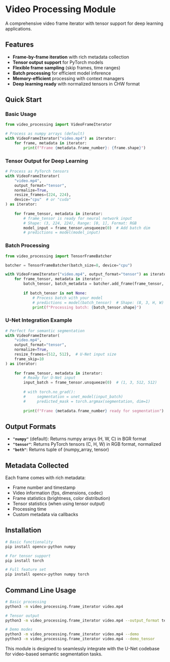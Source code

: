 # Video Processing Module

A comprehensive video frame iterator with tensor support for deep learning applications.

## Features

- **Frame-by-frame iteration** with rich metadata collection
- **Tensor output support** for PyTorch models
- **Flexible frame sampling** (skip frames, time ranges)
- **Batch processing** for efficient model inference
- **Memory-efficient** processing with context managers
- **Deep learning ready** with normalized tensors in CHW format

## Quick Start

### Basic Usage
```python
from video_processing import VideoFrameIterator

# Process as numpy arrays (default)
with VideoFrameIterator("video.mp4") as iterator:
    for frame, metadata in iterator:
        print(f"Frame {metadata.frame_number}: {frame.shape}")
```

### Tensor Output for Deep Learning
```python
# Process as PyTorch tensors
with VideoFrameIterator(
    "video.mp4",
    output_format="tensor",
    normalize=True,
    resize_frames=(224, 224),
    device="cpu"  # or "cuda"
) as iterator:
    
    for frame_tensor, metadata in iterator:
        # frame_tensor is ready for neural network input
        # Shape: (3, 224, 224), Range: [0, 1], Format: RGB
        model_input = frame_tensor.unsqueeze(0)  # Add batch dim
        # predictions = model(model_input)
```

### Batch Processing
```python
from video_processing import TensorFrameBatcher

batcher = TensorFrameBatcher(batch_size=8, device="cpu")

with VideoFrameIterator("video.mp4", output_format="tensor") as iterator:
    for frame_tensor, metadata in iterator:
        batch_tensor, batch_metadata = batcher.add_frame(frame_tensor, metadata)
        
        if batch_tensor is not None:
            # Process batch with your model
            # predictions = model(batch_tensor)  # Shape: (8, 3, H, W)
            print(f"Processing batch: {batch_tensor.shape}")
```

### U-Net Integration Example
```python
# Perfect for semantic segmentation
with VideoFrameIterator(
    "video.mp4",
    output_format="tensor",
    normalize=True,
    resize_frames=(512, 512),  # U-Net input size
    frame_skip=10
) as iterator:
    
    for frame_tensor, metadata in iterator:
        # Ready for U-Net input
        input_batch = frame_tensor.unsqueeze(0)  # (1, 3, 512, 512)
        
        # with torch.no_grad():
        #     segmentation = unet_model(input_batch)
        #     predicted_mask = torch.argmax(segmentation, dim=1)
        
        print(f"Frame {metadata.frame_number} ready for segmentation")
```

## Output Formats

- **`"numpy"`** (default): Returns numpy arrays (H, W, C) in BGR format
- **`"tensor"`**: Returns PyTorch tensors (C, H, W) in RGB format, normalized
- **`"both"`**: Returns tuple of (numpy_array, tensor)

## Metadata Collected

Each frame comes with rich metadata:
- Frame number and timestamp
- Video information (fps, dimensions, codec)
- Frame statistics (brightness, color distribution)
- Tensor statistics (when using tensor output)
- Processing time
- Custom metadata via callbacks

## Installation

```bash
# Basic functionality
pip install opencv-python numpy

# For tensor support
pip install torch

# Full feature set
pip install opencv-python numpy torch
```

## Command Line Usage

```bash
# Basic processing
python3 -m video_processing.frame_iterator video.mp4

# Tensor output
python3 -m video_processing.frame_iterator video.mp4 --output_format tensor --normalize --resize 224 224

# Demo modes
python3 -m video_processing.frame_iterator video.mp4 --demo
python3 -m video_processing.frame_iterator video.mp4 --demo_tensor
```

This module is designed to seamlessly integrate with the U-Net codebase for video-based semantic segmentation tasks.

